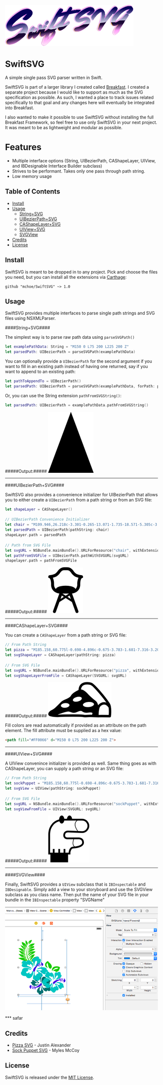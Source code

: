 
![SwiftSVG Logo](/images/SwiftSVG-Logo.png)

SwiftSVG
========

A simple single pass SVG parser written in Swift.

SwiftSVG is part of a larger library I created called [Breakfast](https://github.com/mchoe/Breakfast). I created a separate project because I would like to support as much as the SVG specification as possible. As such, I wanted a place to track issues related specifically to that goal and any changes here will eventually be integrated into Breakfast.

I also wanted to make it possible to use SwiftSVG without installing the full Breakfast Framework, so feel free to use only SwiftSVG in your next project. It was meant to be as lightweight and modular as possible.

Features
========

- Multiple interface options (String, UIBezierPath, CAShapeLayer, UIView, and IBDesignable Interface Builder subclass)
- Strives to be performant. Takes only one pass through path string. 
- Low memory usage

Table of Contents
-----------------

- [Install](#Install)
- [Usage](#Usage)
	- [String+SVG](#String+SVG)
	- [UIBezierPath+SVG](#UIBezierPath+SVG)
	- [CAShapeLayer+SVG](#CAShapeLayer+SVG)
	- [UIView+SVG](#UIView+SVG)
	- [SVGView](#SVGView)
- [Credits](#Credits)
- [License](#License)


Install
-------

SwiftSVG is meant to be dropped in to any project. Pick and choose the files you need, but you can install all the extensions via [Carthage](https://github.com/Carthage/Carthage):
	
	github "mchoe/SwiftSVG" ~> 1.0


Usage
-----

SwiftSVG provides multiple interfaces to parse single path strings and SVG files using NSXMLParser. 

####String+SVG####

The simplest way is to parse raw path data using `parseSVGPath()`

```swift
let examplePathData: String = "M150 0 L75 200 L225 200 Z"
let parsedPath: UIBezierPath = parseSVGPath(examplePathData)
```

You can optionally provide a `UIBezierPath` for the second argument if you want to fill in an existing path instead of having one returned, say if you want to append to an existing path:

```swift
let pathToAppendTo = UIBezierPath()
let parsedPath: UIBezierPath = parseSVGPath(examplePathData, forPath: pathToAppendTo)
```

Or, you can use the String extension `pathFromSVGString()`:

```swift
let parsedPath: UIBezierPath = examplePathData.pathFromSVGString()
```

#####Output:#####
![This is not a triangle](/images/triangle.png)

***

####UIBezierPath+SVG####

SwiftSVG also provides a convenience initializer for UIBezierPath that allows you to either create a `UIBezierPath` from a path string or from an SVG file:

```swift
let shapeLayer = CAShapeLayer()

// UIBezierPath Convenience Initializer
let chair = "M109.946,26.218c-3.301-0.265-13.071-1.735-18.571-5.305c-3.194-2.067-5.435-5.013-7.805-8.129C79.162,6.986,73.895-0.006,61.342,0l-8.135,0.001C40.096-0.008,33.121,9.84,30.883,12.784c-0.009,0.012-0.018,0.023-0.027,0.036l0.024-0.156c-2.372,3.118-4.609,6.062-7.802,8.128c-5.503,3.57-15.274,5.04-18.574,5.307c-2.467,0.196-4.4,2.201-4.505,4.674v3.618c2.401,0.299,9.167,0.532,9.167,22.157h0.004c0,0.041,0,0.08,0,0.12c0,21.011,16.515,28.312,27.254,29.596l-20.853,57.539c-0.922,2.547,0.392,5.354,2.938,6.273c0.552,0.203,1.114,0.299,1.667,0.299c2.004,0,3.886-1.24,4.608-3.236l11.951-32.98l20.624-13.093l20.613,13.093l11.955,32.98c0.72,1.996,2.603,3.236,4.605,3.236c0.555,0,1.118-0.096,1.668-0.299c2.546-0.922,3.859-3.729,2.937-6.273L78.285,86.247c10.608-1.325,26.998-8.646,26.998-29.578c0-21.626,6.769-21.858,9.167-22.158v-3.617C114.344,28.422,112.411,26.416,109.946,26.218z M40.382,104.108l4.073-11.239l6.81,4.324L40.382,104.108z M46.733,86.576l0.034-0.098h13.155c0.003,0,0.006-0.003,0.011-0.003h8.015l0.035,0.098l-10.622,6.753L46.733,86.576z M63.453,97.193l6.812-4.324l4.068,11.239L63.453,97.193z M95.482,56.669c0,7.397-2.877,12.033-6.448,14.975c-0.351-6.097-14.442-11.002-31.81-11.002c-17.328,0-31.39,4.884-31.799,10.959c-3.578-2.943-6.458-7.578-6.458-14.932c0-1.353-0.028-2.645-0.083-3.88c-0.36-8.603-1.957-14.43-3.937-18.384c4.379-1.025,9.458-2.671,13.464-5.268c4.623-2.999,7.624-6.945,10.269-10.421c4.143-5.457,6.9-9.156,14.431-8.917l8.321-0.001c7.451-0.076,10.187,3.464,14.336,8.918c2.648,3.477,5.646,7.422,10.27,10.421c4.023,2.605,9.123,4.256,13.513,5.28C97.271,38.919,95.482,45.884,95.482,56.669z"
let parsedPath = UIBezierPath(pathString: chair)
shapeLayer.path = parsedPath

// Path from SVG File
let svgURL = NSBundle.mainBundle().URLForResource("chair", withExtension: "svg")
let pathFromSVGFile = UIBezierPath.pathWithSVGURL(svgURL)
shapelayer.path = pathFromSVGFile
```

#####Output:#####
![This is not a chair](/images/chair.png)

***

####CAShapeLayer+SVG####

You can create a `CAShapeLayer` from a path string or SVG file:

```swift
// From Path String
let pizza = "M185.158,60.775l-0.698-4.896c-0.675-3.783-1.681-7.316-3.208-10.128c-5.67-10.472-48.894-65.225-61.319-68.777c-2.081-0.595-7.61-1.974-14.101-1.974c-8.908,0-16.174,2.602-21.013,7.528c-4.369,4.442-6.737,10.636-7.054,18.44c-6.133,2.803-21.237,10.434-25.399,19.22c-2.099,4.433-10.814,8.388-17.817,11.571c-5.636,2.561-10.503,4.771-13.48,7.521c-1.598,1.476-3.766,3.669-6.267,6.202C7.681,52.688-3.083,63.58-9.476,66.273c-7.238,3.047-12.022,7.993-12.489,12.911c-0.249,2.633,0.84,5.033,2.917,6.415c3.74,2.492,17.312,4.357,26.946,4.357c2.032,0,3.994-0.077,5.819-0.237c5.479-0.503,25.312-0.905,44.213-0.905c22.609,0,32.813,0.55,34.684,1.023c3.92,0.995,7.436,0.942,12.58,0.554c3.368-0.246,7.289-0.536,13.075-0.435c5.942,0.118,11.431,0.349,15.948,0.544c4.02,0.169,7.287,0.312,9.459,0.312c1.462,0,2.392-0.06,3.031-0.178c0.235-0.03,1.45-0.127,7.174-0.127c10.246,0,26.791,0.305,26.798,0.305c2.165,0.031,3.745-1.457,4-3.467C184.779,86.538,186.425,73.199,185.158,60.775z M71.908,23.986c8.08-2.059,15.464-0.457,16.491,3.583c1.03,4.036-4.682,8.985-12.758,11.041c-8.079,2.059-15.461,0.459-16.491-3.582C58.125,30.993,63.836,26.049,71.908,23.986z M33.1,44.006c7.807-0.659,14.386,2.201,14.691,6.397c0.312,4.193-5.765,8.144-13.568,8.805c-7.809,0.66-14.387-2.201-14.691-6.4C19.223,48.61,25.297,44.671,33.1,44.006zM122.67,80.658c-0.223,0.481-0.329,0.981-0.344,1.473c-1.275-0.034-2.572-0.064-3.897-0.094c-0.921-0.019-1.791-0.024-2.629-0.024c-4.794,0-8.346,0.267-11.199,0.479c-4.11,0.311-6.946,0.45-10.042-0.332c-4.137-1.05-22.203-1.268-36.628-1.268c-19.423,0-39.159,0.41-44.93,0.938c-1.345,0.124-2.81,0.158-4.291,0.178C23.522,76.224,40.985,70.605,46.118,71.8c3.038,0.724,5.305,1.489,7.307,2.163c4.688,1.583,8.4,2.834,15.098,0.738c1.88-0.587,3.815-1.356,5.77-2.142c6.874-2.748,11.313-4.229,15.043-1.614c8.523,5.97,15.491,4.944,22.228,3.969l0.526-0.071c5.021-0.737,10.051-0.055,11.217,1.509C123.833,77.053,123.603,78.625,122.67,80.658z M111.153,57.015c-10.024,0.743-18.474-2.396-18.876-7.028c-0.406-4.629,7.39-8.989,17.41-9.734c10.022-0.752,18.479,2.397,18.881,7.027C128.974,51.904,121.175,56.27,111.153,57.015zM142.469,51.189c-1.634-5.537-4.103-11.182-7.809-14.091c-9.188-7.221-20.624-16.848-25.173-22.223C108.884,14.164,96.799,0.084,85.878-0.92c0.518-4.697,2.036-8.397,4.593-10.994c4.188-4.261,10.668-5.158,15.364-5.158c5.493,0,10.16,1.168,11.919,1.667c7.153,2.042,38.85,39.213,51.926,57.785c-4.398-1.786-9.489-2.251-15.089-0.152C148.921,44.351,145.108,47.405,142.469,51.189z M177.185,82.824c-5.475-0.083-15.981-0.236-23.304-0.236c-6.653,0-7.854,0.121-8.513,0.236c-0.301,0.047-0.774,0.07-1.361,0.079c0.029-0.512,0.06-1.065,0.077-1.571c0.924-18.863,1.812-27.383,13.295-31.685c9.708-3.65,16.787,4.983,19.528,9.136C178.086,66.809,177.729,76.612,177.185,82.824z"
let svgShapeLayer = CAShapeLayer(pathString: pizza)

// From SVG File
let svgURL = NSBundle.mainBundle().URLForResource("pizza", withExtension: "svg")
let svgShapeLayerFromFile = CAShapeLayer(SVGURL: svgURL)
```

#####Output:#####
![This is not delicious pizza](/images/pizza.png)

Fill colors are read automatically if provided as an attribute on the path element. The fill attribute must be supplied as a hex value:
```html
<path fill="#FF0066" d="M150 0 L75 200 L225 200 Z">
```

***

####UIView+SVG####

A UIView convenince initializer is provided as well. Same thing goes as with CAShapeLayer, you can supply a path string or an SVG file:

```swift
// From Path String
let sockPuppet = "M185.158,60.775l-0.698-4.896c-0.675-3.783-1.681-7.316-3.208-10.128c-5.67-10.472-48.894-65.225-61.319-68.777c-2.081-0.595-7.61-1.974-14.101-1.974c-8.908,0-16.174,2.602-21.013,7.528c-4.369,4.442-6.737,10.636-7.054,18.44c-6.133,2.803-21.237,10.434-25.399,19.22c-2.099,4.433-10.814,8.388-17.817,11.571c-5.636,2.561-10.503,4.771-13.48,7.521c-1.598,1.476-3.766,3.669-6.267,6.202C7.681,52.688-3.083,63.58-9.476,66.273c-7.238,3.047-12.022,7.993-12.489,12.911c-0.249,2.633,0.84,5.033,2.917,6.415c3.74,2.492,17.312,4.357,26.946,4.357c2.032,0,3.994-0.077,5.819-0.237c5.479-0.503,25.312-0.905,44.213-0.905c22.609,0,32.813,0.55,34.684,1.023c3.92,0.995,7.436,0.942,12.58,0.554c3.368-0.246,7.289-0.536,13.075-0.435c5.942,0.118,11.431,0.349,15.948,0.544c4.02,0.169,7.287,0.312,9.459,0.312c1.462,0,2.392-0.06,3.031-0.178c0.235-0.03,1.45-0.127,7.174-0.127c10.246,0,26.791,0.305,26.798,0.305c2.165,0.031,3.745-1.457,4-3.467C184.779,86.538,186.425,73.199,185.158,60.775z M71.908,23.986c8.08-2.059,15.464-0.457,16.491,3.583c1.03,4.036-4.682,8.985-12.758,11.041c-8.079,2.059-15.461,0.459-16.491-3.582C58.125,30.993,63.836,26.049,71.908,23.986z M33.1,44.006c7.807-0.659,14.386,2.201,14.691,6.397c0.312,4.193-5.765,8.144-13.568,8.805c-7.809,0.66-14.387-2.201-14.691-6.4C19.223,48.61,25.297,44.671,33.1,44.006zM122.67,80.658c-0.223,0.481-0.329,0.981-0.344,1.473c-1.275-0.034-2.572-0.064-3.897-0.094c-0.921-0.019-1.791-0.024-2.629-0.024c-4.794,0-8.346,0.267-11.199,0.479c-4.11,0.311-6.946,0.45-10.042-0.332c-4.137-1.05-22.203-1.268-36.628-1.268c-19.423,0-39.159,0.41-44.93,0.938c-1.345,0.124-2.81,0.158-4.291,0.178C23.522,76.224,40.985,70.605,46.118,71.8c3.038,0.724,5.305,1.489,7.307,2.163c4.688,1.583,8.4,2.834,15.098,0.738c1.88-0.587,3.815-1.356,5.77-2.142c6.874-2.748,11.313-4.229,15.043-1.614c8.523,5.97,15.491,4.944,22.228,3.969l0.526-0.071c5.021-0.737,10.051-0.055,11.217,1.509C123.833,77.053,123.603,78.625,122.67,80.658z M111.153,57.015c-10.024,0.743-18.474-2.396-18.876-7.028c-0.406-4.629,7.39-8.989,17.41-9.734c10.022-0.752,18.479,2.397,18.881,7.027C128.974,51.904,121.175,56.27,111.153,57.015zM142.469,51.189c-1.634-5.537-4.103-11.182-7.809-14.091c-9.188-7.221-20.624-16.848-25.173-22.223C108.884,14.164,96.799,0.084,85.878-0.92c0.518-4.697,2.036-8.397,4.593-10.994c4.188-4.261,10.668-5.158,15.364-5.158c5.493,0,10.16,1.168,11.919,1.667c7.153,2.042,38.85,39.213,51.926,57.785c-4.398-1.786-9.489-2.251-15.089-0.152C148.921,44.351,145.108,47.405,142.469,51.189z M177.185,82.824c-5.475-0.083-15.981-0.236-23.304-0.236c-6.653,0-7.854,0.121-8.513,0.236c-0.301,0.047-0.774,0.07-1.361,0.079c0.029-0.512,0.06-1.065,0.077-1.571c0.924-18.863,1.812-27.383,13.295-31.685c9.708-3.65,16.787,4.983,19.528,9.136C178.086,66.809,177.729,76.612,177.185,82.824z"
let svgView = UIView(pathString: sockPuppet)

// From SVG File
let svgURL = NSBundle.mainBundle().URLForResource("sockPuppet", withExtension: "svg")
let svgViewFromFile = UIView(SVGURL: svgURL)
```

#####Output:#####
![This is not a sock puppet](/images/sockPuppet.png)

***

####SVGView####

Finally, SwiftSVG provides a `UIView` subclass that is `IBInspectable` and `IBDesignable`. Simply add a view to your storyboard and use the SVGView subclass as you class name. Then put the name of your SVG file in your bundle in the `IBInspectable` property "SVGName"

![Screenshot of SVGView in Interface Builder](/images/svgViewScreenshot.png)

*** safar

Credits
-------

- [Pizza SVG](http://thenounproject.com/term/pizza/7914/) - Justin Alexander
- [Sock Puppet SVG](http://thenounproject.com/term/sock-puppet/30622/) - Myles McCoy

License
-------

SwiftSVG is released under the [MIT License](https://github.com/mchoe/SwiftSVG/blob/master/LICENSE).



